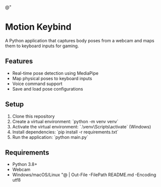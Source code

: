 @"
# Motion Keybind

A Python application that captures body poses from a webcam and maps them to keyboard inputs for gaming.

## Features

- Real-time pose detection using MediaPipe
- Map physical poses to keyboard inputs
- Voice command support
- Save and load pose configurations

## Setup

1. Clone this repository
2. Create a virtual environment: \`python -m venv venv\`
3. Activate the virtual environment: \`.\venv\Scripts\activate\` (Windows)
4. Install dependencies: \`pip install -r requirements.txt\`
5. Run the application: \`python main.py\`

## Requirements

- Python 3.8+
- Webcam
- Windows/macOS/Linux
"@ | Out-File -FilePath README.md -Encoding utf8
